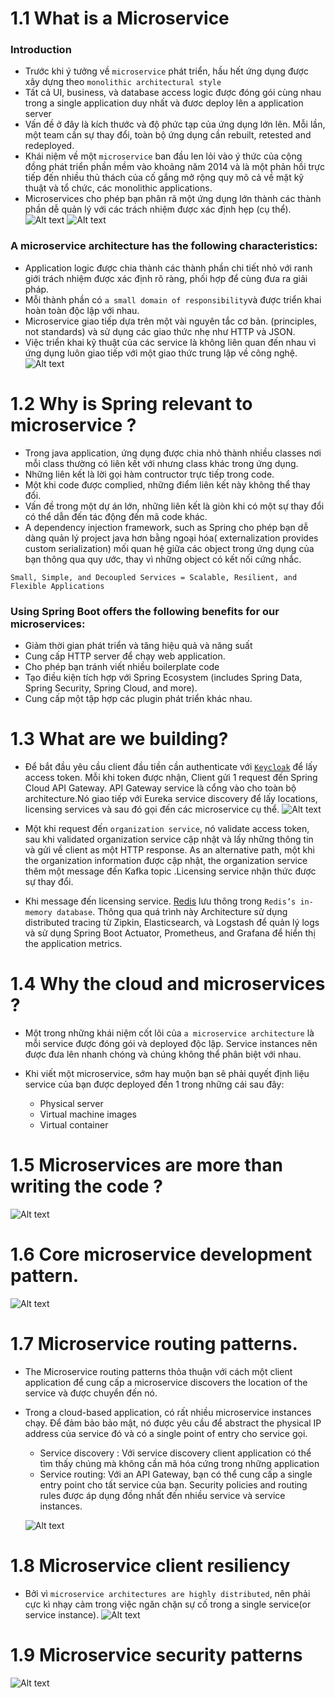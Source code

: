 # 1.1 What is a Microservice

### Introduction

- Trước khi ý tưởng về `microservice` phát triển, hầu hết ứng dụng được xây dựng theo `monolithic architectural style`
- Tất cả UI, business, và database access logic được đóng gói cùng nhau trong a single application duy nhất và đươc
  deploy lên a application server
- Vấn đề ở đây là kích thước và độ phức tạp của ứng dụng lớn lên. Mỗi lần, một team cần sự thay đổi, toàn bộ ứng dụng
  cần rebuilt, retested and redeployed.
- Khái niệm về một `microservice` ban đầu len lỏi vào ý thức của cộng đồng phát triển phần mềm vào khoảng năm 2014 và là
  một phản hồi trực tiếp đến nhiều thủ thách của cố gắng mở rộng quy mô cả về mặt kỹ thuật và tổ chức, các monolithic
  applications.
- Microservices cho phép bạn phân rã một ứng dụng lớn thành các thành phần dễ quản lý với các trách nhiệm được xác định
  hẹp (cụ thể).
  ![Alt text](Figure1.1-MonolithicApplication.png?raw=true "Title")
  ![Alt text](Figure1.2-MicroserviceApplication.png?raw=true "Title")

### A microservice architecture has the following characteristics:

- Application logic được chia thành các thành phần chi tiết nhỏ với ranh giới trách nhiệm được xác định rõ ràng, phối
  hợp để cùng đưa ra giải pháp.
- Mỗi thành phần có `a small domain of responsibility`và được triển khai hoàn toàn độc lập với nhau.
- Microservice giao tiếp dựa trên một vài nguyên tắc cơ bản. (principles, not standards) và sử dụng các giao thức nhẹ
  như HTTP và JSON.
- Việc triển khai kỹ thuật của các service là không liên quan đến nhau vì ứng dụng luôn giao tiếp với một giao thức
  trung lập về công nghệ.
  ![Alt text](Figure1.3-Comparing.png?raw=true "Title")

# 1.2 Why is Spring relevant to microservice ?

- Trong java application, ứng dụng được chia nhỏ thành nhiều classes nơi mỗi class thường có liên kết với nhưng class
  khác trong ứng dụng.
- Những liên kết là lời gọi hàm contructor trực tiếp trong code.
- Một khi code được complied, những điểm liên kết này không thể thay đổi.
- Vấn đề trong một dự án lớn, những liên kết là giòn khi có một sự thay đổi có thể dẫn đến tác động đến mã code khác.
- A dependency injection framework, such as Spring cho phép bạn dễ dàng quản lý project java hơn bằng ngoại hóa(
  externalization provides custom serialization) mối quan hệ giữa các object trong ứng dụng của bạn thông qua quy ước,
  thay vì những object có kết nối cứng nhắc.

`Small, Simple, and Decoupled Services = Scalable, Resilient, and Flexible Applications`

### Using Spring Boot offers the following benefits for our microservices:

- Giảm thời gian phát triển và tăng hiệu quả và năng suất
- Cung cấp HTTP server để chạy web application.
- Cho phép bạn tránh viết nhiều boilerplate code
- Tạo điều kiện tích hợp với Spring Ecosystem (includes Spring Data, Spring Security, Spring Cloud, and more).
- Cung cấp một tập hợp các plugin phát triển khác nhau.

# 1.3 What are we building?

- Để bắt đầu yêu cầu client đầu tiền cần authenticate
  với [`Keycloak`](https://viblo.asia/p/keycloak-spring-boot-bat-dau-voi-keycloak-va-spring-boot-bat-dau-lam-viec-voi-user-trong-realm-3Q75wAP3ZWb)
  để lấy access token. Mỗi khi token được nhận, Client gửi 1 request đến Spring Cloud API Gateway. API Gateway service
  là cổng vào cho toàn bộ architecture.Nó giao tiếp với Eureka service discovery để lấy locations, licensing services và
  sau đó gọi đến các microservice cụ thể.
  ![Alt text](Figure1.4-High-level.png?raw=true "Title")

- Một khi request đến `organization service`, nó validate access token, sau khi validated organization service cập nhật
  và lấy những thông tin và gửi về client as một HTTP response. As an alternative path, một khi the organization
  information được cập nhật, the organization service thêm một message đến Kafka topic .Licensing service nhận thức được
  sự thay đổi.
- Khi message đến licensing service. [Redis](https://viblo.asia/p/redis-la-gi-LzD5dN2OZjY) lưu thông
  trong `Redis’s in-memory database`. Thông qua quá trình này Architecture sử dụng distributed tracing từ Zipkin,
  Elasticsearch, và Logstash để quản lý logs và sử dụng Spring Boot Actuator, Prometheus, and Grafana để hiển thị the
  application metrics.

# 1.4 Why the cloud and microservices ?

- Một trong những khái niệm cốt lõi của `a microservice architecture` là mỗi service được đóng gói và deployed độc lập.
  Service instances nên được đưa lên nhanh chóng và chúng không thể phân biệt với nhau.
- Khi viết một microservice, sớm hay muộn bạn sẽ phải quyết định liệu service của bạn được deployed đến 1 trong những
  cái sau đây:

    - Physical server
    - Virtual machine images
    - Virtual container

# 1.5  Microservices are more than writing the code ?

![Alt text](Figure1.5-MicroserviceAreMoreThanBusinessLogic.png?raw=true "Title")

# 1.6 Core microservice development pattern.

![Alt text](Figure1.11-WhenDesigning.png?raw=true "Title")

# 1.7 Microservice routing patterns.

- The Microservice routing patterns thỏa thuận với cách một client application để cung cấp a microservice discovers the
  location of the service và được chuyển đến nó.
- Trong a cloud-based application, có rất nhiều microservice instances chạy. Để đảm bảo bảo mật, nó được yêu cầu để
  abstract the physical IP address của service đó và có a single point of entry cho service gọi.
    - Service discovery : Với service discovery client application có thể tìm thấy chúng mà không cần mã hóa cứng trong
      những application
    - Service routing: Với an API Gateway, bạn có thể cung cấp a single entry point cho tất service của bạn. Security
      policies and routing rules được áp dụng đồng nhất đến nhiều service và service instances.

  ![Alt text](Figure1.12-ServiceDiscoveryAndServiceRouting.png?raw=true "Title")

# 1.8 Microservice client resiliency

- Bởi vì `microservice architectures are highly distributed`, nên phải cực kì nhạy cảm trong việc ngăn chặn sự cố trong
  a single service(or service instance).
  ![Alt text](Figure1.13-ProtectService.png?raw=true "Title")

# 1.9 Microservice security patterns

![Alt text](Figure1.14-UsingATokenBased.png?raw=true "Title")



